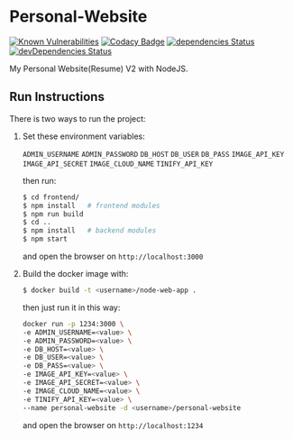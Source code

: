 # Personal-Website

[![Known Vulnerabilities](https://snyk.io/test/github/bacali95/personal-website/badge.svg)](https://snyk.io/test/github/bacali95/personal-website)
[![Codacy Badge](https://api.codacy.com/project/badge/Grade/bb9e671debb748f880a11f2aad198d05)](https://www.codacy.com/app/bacali95/personal-website?utm_source=github.com&amp;utm_medium=referral&amp;utm_content=bacali95/personal-website&amp;utm_campaign=Badge_Grade)
[![dependencies Status](https://david-dm.org/bacali95/personal-website/status.svg)](https://david-dm.org/bacali95/personal-website)
[![devDependencies Status](https://david-dm.org/bacali95/personal-website/dev-status.svg)](https://david-dm.org/bacali95/personal-website?type=dev)

My Personal Website(Resume) V2 with NodeJS.


## Run Instructions
There is two ways to run the project:
1. Set these environment variables:

    `ADMIN_USERNAME` `ADMIN_PASSWORD` `DB_HOST` `DB_USER` `DB_PASS`
    `IMAGE_API_KEY` `IMAGE_API_SECRET` `IMAGE_CLOUD_NAME` `TINIFY_API_KEY`
    
    then run:
    ```bash
    $ cd frontend/
    $ npm install   # frontend modules 
    $ npm run build
    $ cd ..
    $ npm install   # backend modules 
    $ npm start       
    ```
    and open the browser on `http://localhost:3000`
1. Build the docker image with:
    ```bash
    $ docker build -t <username>/node-web-app .
    ```
    then just run it in this way:
    ```bash
    docker run -p 1234:3000 \
    -e ADMIN_USERNAME=<value> \
    -e ADMIN_PASSWORD=<value> \
    -e DB_HOST=<value> \
    -e DB_USER=<value> \
    -e DB_PASS=<value> \
    -e IMAGE_API_KEY=<value> \
    -e IMAGE_API_SECRET=<value> \
    -e IMAGE_CLOUD_NAME=<value> \
    -e TINIFY_API_KEY=<value> \
    --name personal-website -d <username>/personal-website
    ```
    and open the browser on `http://localhost:1234`